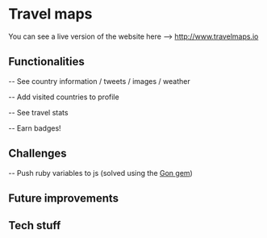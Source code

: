 # Travel maps

You can see a live version of the website here --> http://www.travelmaps.io

## Functionalities

-- See country information / tweets / images / weather

-- Add visited countries to profile

-- See travel stats

-- Earn badges!

## Challenges

-- Push ruby variables to js (solved using the [Gon gem](https://github.com/gazay/gon))

## Future improvements

## Tech stuff

